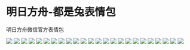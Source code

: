 # 明日方舟-都是兔表情包

明日方舟微信官方表情包

![](https://cdn.jsdelivr.net/gh/2x-ercha/twikoo-magic@master/image/Arknights_rabbit/rabbit_01.jpg)
![](https://cdn.jsdelivr.net/gh/2x-ercha/twikoo-magic@master/image/Arknights_rabbit/rabbit_02.jpg)
![](https://cdn.jsdelivr.net/gh/2x-ercha/twikoo-magic@master/image/Arknights_rabbit/rabbit_03.jpg)
![](https://cdn.jsdelivr.net/gh/2x-ercha/twikoo-magic@master/image/Arknights_rabbit/rabbit_04.jpg)
![](https://cdn.jsdelivr.net/gh/2x-ercha/twikoo-magic@master/image/Arknights_rabbit/rabbit_05.jpg)
![](https://cdn.jsdelivr.net/gh/2x-ercha/twikoo-magic@master/image/Arknights_rabbit/rabbit_06.jpg)
![](https://cdn.jsdelivr.net/gh/2x-ercha/twikoo-magic@master/image/Arknights_rabbit/rabbit_07.jpg)
![](https://cdn.jsdelivr.net/gh/2x-ercha/twikoo-magic@master/image/Arknights_rabbit/rabbit_08.jpg)
![](https://cdn.jsdelivr.net/gh/2x-ercha/twikoo-magic@master/image/Arknights_rabbit/rabbit_09.jpg)
![](https://cdn.jsdelivr.net/gh/2x-ercha/twikoo-magic@master/image/Arknights_rabbit/rabbit_10.jpg)
![](https://cdn.jsdelivr.net/gh/2x-ercha/twikoo-magic@master/image/Arknights_rabbit/rabbit_11.jpg)
![](https://cdn.jsdelivr.net/gh/2x-ercha/twikoo-magic@master/image/Arknights_rabbit/rabbit_12.jpg)
![](https://cdn.jsdelivr.net/gh/2x-ercha/twikoo-magic@master/image/Arknights_rabbit/rabbit_13.jpg)
![](https://cdn.jsdelivr.net/gh/2x-ercha/twikoo-magic@master/image/Arknights_rabbit/rabbit_14.jpg)
![](https://cdn.jsdelivr.net/gh/2x-ercha/twikoo-magic@master/image/Arknights_rabbit/rabbit_15.jpg)
![](https://cdn.jsdelivr.net/gh/2x-ercha/twikoo-magic@master/image/Arknights_rabbit/rabbit_16.jpg)
![](https://cdn.jsdelivr.net/gh/2x-ercha/twikoo-magic@master/image/Arknights_rabbit/rabbit_17.jpg)
![](https://cdn.jsdelivr.net/gh/2x-ercha/twikoo-magic@master/image/Arknights_rabbit/rabbit_18.jpg)
![](https://cdn.jsdelivr.net/gh/2x-ercha/twikoo-magic@master/image/Arknights_rabbit/rabbit_19.jpg)
![](https://cdn.jsdelivr.net/gh/2x-ercha/twikoo-magic@master/image/Arknights_rabbit/rabbit_20.jpg)
![](https://cdn.jsdelivr.net/gh/2x-ercha/twikoo-magic@master/image/Arknights_rabbit/rabbit_21.jpg)
![](https://cdn.jsdelivr.net/gh/2x-ercha/twikoo-magic@master/image/Arknights_rabbit/rabbit_22.jpg)
![](https://cdn.jsdelivr.net/gh/2x-ercha/twikoo-magic@master/image/Arknights_rabbit/rabbit_23.jpg)
![](https://cdn.jsdelivr.net/gh/2x-ercha/twikoo-magic@master/image/Arknights_rabbit/rabbit_24.jpg)
